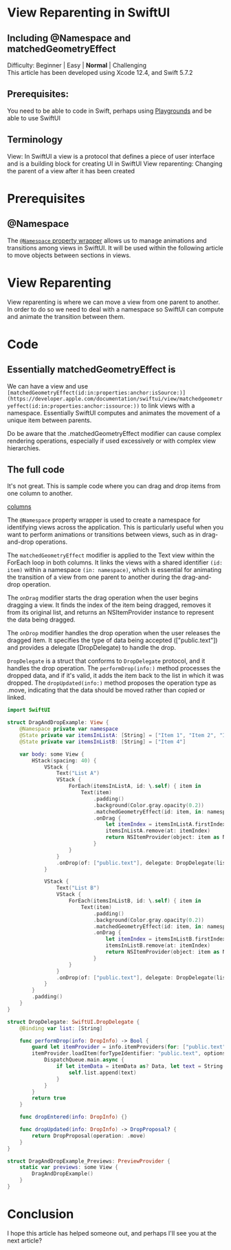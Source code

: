 # View Reparenting in SwiftUI
## Including @Namespace and matchedGeometryEffect

Difficulty: Beginner | Easy | **Normal** | Challenging<br/>
This article has been developed using Xcode 12.4, and Swift 5.7.2

## Prerequisites:
You need to be able to code in Swift, perhaps using
[Playgrounds](https://medium.com/@stevenpcurtis.sc/coding-in-swift-playgrounds-1a5563efa089) and be able to use SwiftUI

## Terminology
View: In SwiftUI a view is a protocol that defines a piece of user interface and is a building block for creating UI in SwiftUI
View reparenting: Changing the parent of a view after it has been created

# Prerequisites
## @Namespace
The [`@Namespace` property wrapper](https://medium.com/@stevenpcurtis/swiftuis-namespace-01a904402856) allows us to manage animations and transitions among views in SwiftUI. It will be used within the following article to move objects between sections in views.

# View Reparenting
View reparenting is where we can move a view from one parent to another. In order to do so we need to deal with a namespace so SwiftUI can compute and animate the transition between them.

# Code
## Essentially matchedGeometryEffect is 
We can have a view and use `[matchedGeometryEffect(id:in:properties:anchor:isSource:)](https://developer.apple.com/documentation/swiftui/view/matchedgeometryeffect(id:in:properties:anchor:issource:))` to link views with a namespace. Essentially SwiftUI computes and animates the movement of a unique item between parents. 

Do be aware that the .matchedGeometryEffect modifier can cause complex rendering operations, especially if used excessively or with complex view hierarchies. 

## The full code
It's not great. This is sample code where you can drag and drop items from one column to another. 

[columns](Images/columns.png)<br>

The `@Namespace` property wrapper is used to create a namespace for identifying views across the application. This is particularly useful when you want to perform animations or transitions between views, such as in drag-and-drop operations.

The `matchedGeometryEffect` modifier is applied to the Text view within the ForEach loop in both columns. It links the views with a shared identifier `(id: item)` within a namespace `(in: namespace)`, which is essential for animating the transition of a view from one parent to another during the drag-and-drop operation.

The `onDrag` modifier starts the drag operation when the user begins dragging a view. It finds the index of the item being dragged, removes it from its original list, and returns an NSItemProvider instance to represent the data being dragged.

The `onDrop` modifier handles the drop operation when the user releases the dragged item. It specifies the type of data being accepted (["public.text"]) and provides a delegate (DropDelegate) to handle the drop.

`DropDelegate` is a struct that conforms to `DropDelegate` protocol, and it handles the drop operation. The `performDrop(info:)` method processes the dropped data, and if it's valid, it adds the item back to the list in which it was dropped. The `dropUpdated(info:)` method proposes the operation type as .move, indicating that the data should be moved rather than copied or linked.

```swift
import SwiftUI

struct DragAndDropExample: View {
    @Namespace private var namespace
    @State private var itemsInListA: [String] = ["Item 1", "Item 2", "Item 3"]
    @State private var itemsInListB: [String] = ["Item 4"]

    var body: some View {
        HStack(spacing: 40) {
            VStack {
                Text("List A")
                VStack {
                    ForEach(itemsInListA, id: \.self) { item in
                        Text(item)
                            .padding()
                            .background(Color.gray.opacity(0.2))
                            .matchedGeometryEffect(id: item, in: namespace)
                            .onDrag {
                                let itemIndex = itemsInListA.firstIndex(of: item)!
                                itemsInListA.remove(at: itemIndex)
                                return NSItemProvider(object: item as NSString)
                            }
                    }
                }
                .onDrop(of: ["public.text"], delegate: DropDelegate(list: $itemsInListA))
            }

            VStack {
                Text("List B")
                VStack {
                    ForEach(itemsInListB, id: \.self) { item in
                        Text(item)
                            .padding()
                            .background(Color.gray.opacity(0.2))
                            .matchedGeometryEffect(id: item, in: namespace)
                            .onDrag {
                                let itemIndex = itemsInListB.firstIndex(of: item)!
                                itemsInListB.remove(at: itemIndex)
                                return NSItemProvider(object: item as NSString)
                            }
                    }
                }
                .onDrop(of: ["public.text"], delegate: DropDelegate(list: $itemsInListB))
            }
        }
        .padding()
    }
}

struct DropDelegate: SwiftUI.DropDelegate {
    @Binding var list: [String]

    func performDrop(info: DropInfo) -> Bool {
        guard let itemProvider = info.itemProviders(for: ["public.text"]).first else { return false }
        itemProvider.loadItem(forTypeIdentifier: "public.text", options: nil) { (itemData, error) in
            DispatchQueue.main.async {
                if let itemData = itemData as? Data, let text = String(data: itemData, encoding: .utf8) {
                    self.list.append(text)
                }
            }
        }
        return true
    }

    func dropEntered(info: DropInfo) {}

    func dropUpdated(info: DropInfo) -> DropProposal? {
        return DropProposal(operation: .move)
    }
}

struct DragAndDropExample_Previews: PreviewProvider {
    static var previews: some View {
        DragAndDropExample()
    }
}
```

# Conclusion

I hope this article has helped someone out, and perhaps I'll see you at the next article?
